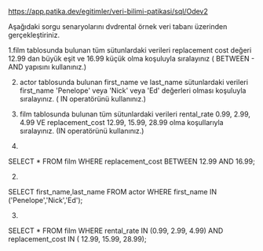 https://app.patika.dev/egitimler/veri-bilimi-patikasi/sql/Odev2

Aşağıdaki sorgu senaryolarını dvdrental örnek veri tabanı üzerinden gerçekleştiriniz.

1.film tablosunda bulunan tüm sütunlardaki verileri replacement cost değeri 12.99 dan büyük eşit ve 16.99 küçük olma koşuluyla
sıralayınız ( BETWEEN - AND yapısını kullanınız.)

2. actor tablosunda bulunan first_name ve last_name sütunlardaki verileri first_name 'Penelope' veya 'Nick' veya 'Ed' değerleri olması
koşuluyla sıralayınız. ( IN operatörünü kullanınız.)

3. film tablosunda bulunan tüm sütunlardaki verileri rental_rate 0.99, 2.99, 4.99 VE replacement_cost 12.99, 15.99, 28.99 olma koşullarıyla sıralayınız.
(IN operatörünü kullanınız.)

1.
SELECT *
FROM film
WHERE replacement_cost BETWEEN 12.99 AND 16.99;

2.
SELECT first_name,last_name
FROM actor
WHERE first_name IN ('Penelope','Nick','Ed'); 

3.
SELECT *
FROM film
WHERE rental_rate IN (0.99, 2.99, 4.99) 
	  AND replacement_cost IN ( 12.99, 15.99, 28.99);
